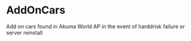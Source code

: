 # AddOnCars

Add on cars found in Akuma World AP in the event of harddrisk failure or server reinstall
